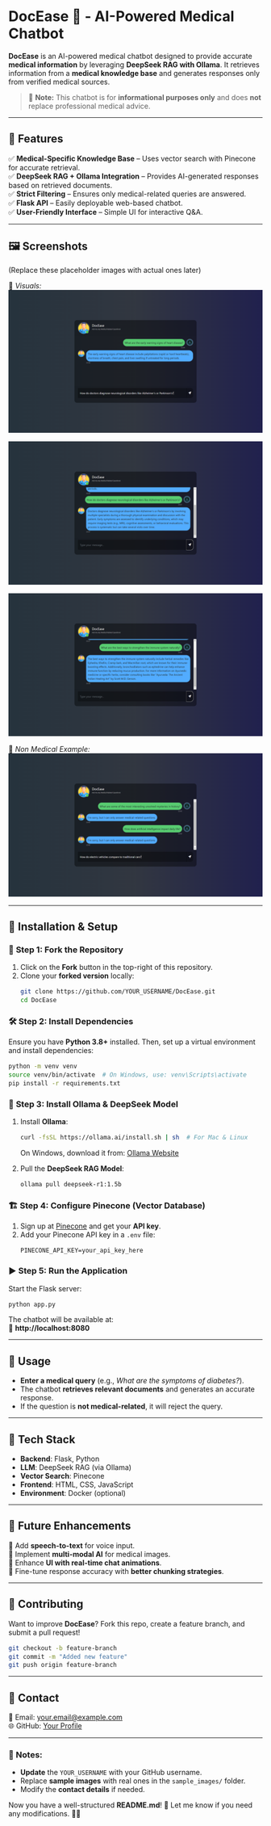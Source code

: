 # **DocEase 🏥 - AI-Powered Medical Chatbot**

**DocEase** is an AI-powered medical chatbot designed to provide accurate **medical information** by leveraging **DeepSeek RAG with Ollama**. It retrieves information from a **medical knowledge base** and generates responses only from verified medical sources.  

> 🚨 **Note:** This chatbot is for **informational purposes only** and does **not** replace professional medical advice.  

---

## 🌟 **Features**
✅ **Medical-Specific Knowledge Base** – Uses vector search with Pinecone for accurate retrieval.  
✅ **DeepSeek RAG + Ollama Integration** – Provides AI-generated responses based on retrieved documents.  
✅ **Strict Filtering** – Ensures only medical-related queries are answered.  
✅ **Flask API** – Easily deployable web-based chatbot.  
✅ **User-Friendly Interface** – Simple UI for interactive Q&A.  

---

## 🖼️ **Screenshots**
(Replace these placeholder images with actual ones later)  

📌 *Visuals:*  
![Diseases & Conditions](./images/Diseases%20&%20Conditions.png)  

 
![Medical Tests & Treatments](./images/Medical%20Tests%20&%20Treatments.png)  

 
![Preventive Medicine & Alternative Therapies](./images/Preventive%20Medicine%20&%20Alternative%20Therapies.png)

📌 *Non Medical Example:*  
![Science & Technology](./images/Science%20&%20Technology.png)  

---

## 🔧 **Installation & Setup**  

### 🚀 **Step 1: Fork the Repository**  
1. Click on the **Fork** button in the top-right of this repository.  
2. Clone your **forked version** locally:  
   ```bash
   git clone https://github.com/YOUR_USERNAME/DocEase.git
   cd DocEase
   ```

### 🛠 **Step 2: Install Dependencies**  
Ensure you have **Python 3.8+** installed. Then, set up a virtual environment and install dependencies:  
```bash
python -m venv venv
source venv/bin/activate  # On Windows, use: venv\Scripts\activate
pip install -r requirements.txt
```

### 🧠 **Step 3: Install Ollama & DeepSeek Model**  
1. Install **Ollama**:  
   ```bash
   curl -fsSL https://ollama.ai/install.sh | sh  # For Mac & Linux
   ```
   On Windows, download it from: [Ollama Website](https://ollama.ai)  

2. Pull the **DeepSeek RAG Model**:  
   ```bash
   ollama pull deepseek-r1:1.5b
   ```

### 🏗 **Step 4: Configure Pinecone (Vector Database)**
1. Sign up at [Pinecone](https://www.pinecone.io/) and get your **API key**.  
2. Add your Pinecone API key in a `.env` file:  
   ```
   PINECONE_API_KEY=your_api_key_here
   ```

### ▶ **Step 5: Run the Application**
Start the Flask server:  
```bash
python app.py
```
The chatbot will be available at:  
📍 **http://localhost:8080**  

---

## 🎯 **Usage**
- **Enter a medical query** (e.g., *What are the symptoms of diabetes?*).  
- The chatbot **retrieves relevant documents** and generates an accurate response.  
- If the question is **not medical-related**, it will reject the query.  

---

## 📌 **Tech Stack**
- **Backend**: Flask, Python  
- **LLM**: DeepSeek RAG (via Ollama)  
- **Vector Search**: Pinecone  
- **Frontend**: HTML, CSS, JavaScript  
- **Environment**: Docker (optional)  

---

## 🚀 **Future Enhancements**
🔹 Add **speech-to-text** for voice input.  
🔹 Implement **multi-modal AI** for medical images.  
🔹 Enhance **UI with real-time chat animations**.  
🔹 Fine-tune response accuracy with **better chunking strategies**.  

---

## 🤝 **Contributing**
Want to improve **DocEase**? Fork this repo, create a feature branch, and submit a pull request!  
```bash
git checkout -b feature-branch
git commit -m "Added new feature"
git push origin feature-branch
```

---

## 📩 **Contact**
📧 Email: your.email@example.com  
🌐 GitHub: [Your Profile](https://github.com/YOUR_USERNAME)  

---

### 📌 Notes:
- **Update** the `YOUR_USERNAME` with your GitHub username.
- Replace **sample images** with real ones in the `sample_images/` folder.
- Modify the **contact details** if needed.

Now you have a well-structured **README.md**! 🎉 Let me know if you need any modifications. 🚀🔥  
